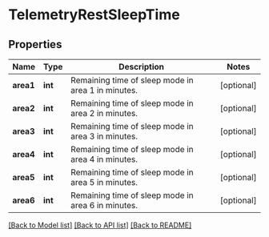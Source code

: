 # TelemetryRestSleepTime

## Properties
Name | Type | Description | Notes
------------ | ------------- | ------------- | -------------
**area1** | **int** | Remaining time of sleep mode in area 1 in minutes. | [optional] 
**area2** | **int** | Remaining time of sleep mode in area 2 in minutes. | [optional] 
**area3** | **int** | Remaining time of sleep mode in area 3 in minutes. | [optional] 
**area4** | **int** | Remaining time of sleep mode in area 4 in minutes. | [optional] 
**area5** | **int** | Remaining time of sleep mode in area 5 in minutes. | [optional] 
**area6** | **int** | Remaining time of sleep mode in area 6 in minutes. | [optional] 

[[Back to Model list]](../README.md#documentation-for-models) [[Back to API list]](../README.md#documentation-for-api-endpoints) [[Back to README]](../README.md)

